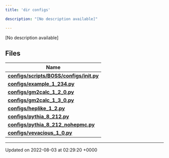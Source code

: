 ```yaml
---
title: 'dir configs'

description: "[No description available]"

---
```







[No description available]

## Files

| Name           |
| -------------- |
| **[configs/scripts/BOSS/configs/__init__.py](/documentation/code/darkbit_development/files/scripts_2boss_2configs_2____init_____8py/#file-scripts/boss/configs/--init--.py)**  |
| **[configs/example_1_234.py](/documentation/code/darkbit_development/files/example__1__234_8py/#file-example-1-234.py)**  |
| **[configs/gm2calc_1_2_0.py](/documentation/code/darkbit_development/files/gm2calc__1__2__0_8py/#file-gm2calc-1-2-0.py)**  |
| **[configs/gm2calc_1_3_0.py](/documentation/code/darkbit_development/files/gm2calc__1__3__0_8py/#file-gm2calc-1-3-0.py)**  |
| **[configs/heplike_1_2.py](/documentation/code/darkbit_development/files/heplike__1__2_8py/#file-heplike-1-2.py)**  |
| **[configs/pythia_8_212.py](/documentation/code/darkbit_development/files/pythia__8__212_8py/#file-pythia-8-212.py)**  |
| **[configs/pythia_8_212_nohepmc.py](/documentation/code/darkbit_development/files/pythia__8__212__nohepmc_8py/#file-pythia-8-212-nohepmc.py)**  |
| **[configs/vevacious_1_0.py](/documentation/code/darkbit_development/files/vevacious__1__0_8py/#file-vevacious-1-0.py)**  |






-------------------------------

Updated on 2022-08-03 at 02:29:20 +0000
